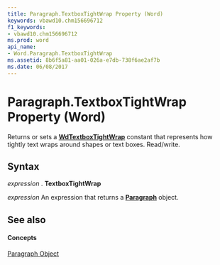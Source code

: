 ```yaml
---
title: Paragraph.TextboxTightWrap Property (Word)
keywords: vbawd10.chm156696712
f1_keywords:
- vbawd10.chm156696712
ms.prod: word
api_name:
- Word.Paragraph.TextboxTightWrap
ms.assetid: 8b6f5a81-aa01-026a-e7db-738f6ae2af7b
ms.date: 06/08/2017
---
```



# Paragraph.TextboxTightWrap Property (Word)

Returns or sets a  **[WdTextboxTightWrap](Word.WdTextboxTightWrap.md)** constant that represents how tightly text wraps around shapes or text boxes. Read/write.


## Syntax

 _expression_ . **TextboxTightWrap**

 _expression_ An expression that returns a **[Paragraph](Word.Paragraph.md)** object.


## See also


#### Concepts


[Paragraph Object](Word.Paragraph.md)

